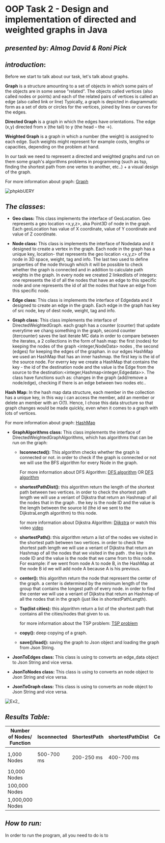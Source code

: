 # OOP Task 2 - Design and implementation of directed and weighted graphs in Java
## _presented by: Almog David & Roni Pick_

## _introduction_:

Before we start to talk about our task, let's talk about graphs.

**Graph** is a structure amounting to a set of objects in which some pairs of the objects are in some sense "related". The objects called vertices (also called nodes or points) and each of the related pairs of vertices is called an edge (also called link or line) Typically, a graph is depicted in diagrammatic form as a set of dots or circles for the vertices, joined by lines or curves for the edges.

**Directed Graph** is a graph in which the edges have orientations. The edge (x,y) directed from x (the tail) to y (the head – the ->).

**Weighted Graph** is a graph in which a number (the weight) is assigned to each edge. Such weights might represent for example costs, lengths or capacities, depending on the problem at hand.

In our task we need to represent a directed and weighted graphs and run on them some graph's algorithms problems in programming (such as tsp, finding the shortest path from one vertex to another, etc..) + a visual design of the graph.

 For more information about graph: [Graph](https://en.wikipedia.org/wiki/Graph_(discrete_mathematics))
 
![phpkbUERY](https://user-images.githubusercontent.com/93771702/145432021-e7ebba8f-6332-42a3-b801-464a6a4c651e.png)

## _The classes_:

- **Geo class:** This class implements the interface of GeoLocation. Geo represents a geo location <x,y,z>, aka Point3D of node in the graph. Each geoLocation has value of X coordinate, value of Y coordinate and value of Z coordinate.

- **Node class:** This class is implements the interface of Nodedata and it designed to create a vertex in the graph. Each node in the graph has a unique key, location- that represents the geo location <x,y,z> of the node in 3D space, weight, tag and info. The last two used to define properties of the node through which it will be possible to check whether the graph is connected and in addition to calculate path weights in the graph.
In every node we created 2 linkedlists of integers: one represents the id of all the nodes that have an edge to this specific node and one represents the id of all the nodes that have an edge from this specific node.

- **Edge class:** This class is implements the interface of Edgedata and it designed to create an edge in the graph. Each edge in the graph has key of src node, key of dest node, weight, tag and info.

- **Graph class:** This class implements the interface of DirectedWeightedGraph. each graph has a counter (counter) that update everytime we chang something in the graph, second counter (itercounter) saves the last iterate MC data in order to compare between the iterates, a 2 collections in the form of hash map: the first (nodes) for keeping the nodes of the graph <integer,NodeData> nodes , the second (edges) for keeping the edges of the graphan. in our edges HashMap we used an HashMap that has an inner hashmap. the first key is the id of the source node. For everry key we create a HashMap that contains the key - the id of the destination node and the value is the Edge from the source to the destination:<integer,Hashmap<integer,Edgedata>>.
The class have functions such as: changes in the graph (add/remove a node/edge), checking if there is an edge between two nodes etc..

 **Hash Map:** In the hash map data structure, each member in the collection has a unique key, in this way i can access the member, add an member or delete an member with an O(1). Hence, I chose this data structure so that graph changes would be made quickly, even when it comes to a graph with lots of vertices.
 
 For more information about graph: [HashMap](https://docs.oracle.com/javase/8/docs/api/java/util/HashMap.html)
 
- **GraphAlgorithms class:** This class implements the interface of DirectedWeightedGraphAlgorithms, which has algorithms that can be run on the graph:
  - **Isconnected():** This algorithm checks whether the graph is connected or not. in order to check if the graph is connected or not we will use the BFS algorithm for every Node in the graph.
   
    For more information about DFS Algorithm: [DFS algorithm](https://en.wikipedia.org/wiki/Depth-first_search) OR [DFS algorithm](https://www.geeksforgeeks.org/depth-first-search-or-dfs-for-a-graph/)
  - **shortestPathDist():** this algorithm return the length of the shortest path between two vertices. in order to check the shortest path length we will use a veriant of Dijkstra that return an Hashmap of all the nodes that in the graph . the key is the node ID and the value is the length between the source Id (the id we sent to the DijkstraLength algorithm) to this node.
    
    for more information about Dijkstra Algorithm: [Dijkstra](https://en.wikipedia.org/wiki/Dijkstra%27s_algorithm) or watch this video [video](https://www.youtube.com/watch?v=XB4MIexjvY0)
  - **shortestPath():** this algorithm return a list of the nodes we visited in the shortest path between two vertices. in order to check the shortest path length we will use a veriant of Dijkstra that return an Hashmap of all the nodes that we visited in the path . the key is the node ID and the value is the node that we came from to this node. For example: if we went from node A to node B, in the HashMap at the node B id we will add node A because A is his previous.
  - **center():** this algorithm return the node that represent the center of the graph. a center is determined by the minimum length of the group that contains the longest path of every node. in order to find the center we will use a veriant of Dijkstra that return an Hashmap of all the nodes that in the graph (just like in shortestPathLength).
  - **Tsp(list cities):** this algorithm return a list of the shortest path that contains all the cities/nodes that given to us. 
    
    for more information about the TSP problem: [TSP problem](https://newbedev.com/how-to-draw-a-directed-arrow-line-in-java)
  - **copy():** deep copying of a graph.
  - **save()/load():** saving the graph to Json object and loading the graph from Json String.

- **JsonToEdges class:** This class is using to converts an edge_data object to Json String and vice versa.
- **JsonToNodes class:** This class is using to converts an node object to Json String and vice versa.
- **JsonToGraph class:** This class is using to converts an node object to Json String and vice versa.

![Ex2_](https://user-images.githubusercontent.com/93771702/145724966-e119c7c5-aa32-42f7-94f2-22a226ceb63b.png)

## _Results Table:_

| Number of Nodes/ Function |  Isconnected   |  ShortestPath  |   shortestPathDist   |   Center   |      Tsp     |
|---------------------------|----------------|----------------|----------------------|------------|--------------|
|     1,000 Nodes           |  500-700 ms    |  200-250 ms    |     400-700 ms       |            |  250-350 ms  |
|     10,000 Nodes          |                |                |                      |            |              |
|     100,000 Nodes         |                |                |                      |            |              |
|     1,000,000 Nodes       |                |                |                      |            |              |

## _How to run:_
In order to run the program, all you need to do is to 



